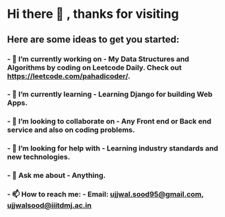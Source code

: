 # Hi there 👋 , thanks for visiting


## Here are some ideas to get you started:
### - 🔭 I’m currently working on - My Data Structures and Algorithms by coding on Leetcode Daily. Check out https://leetcode.com/pahadicoder/.
### - 🌱 I’m currently learning  -  Learning Django for building Web Apps.
### - 👯 I’m looking to collaborate on - Any Front end or Back end service and also on coding problems.
### - 🤔 I’m looking for help with - Learning industry standards and new technologies.
### - 💬 Ask me about - Anything.
### - 📫 How to reach me: - Email: ujjwal.sood95@gmail.com, ujjwalsood@iiitdmj.ac.in


<!--
**ujjwalsood95/ujjwalsood95** is a ✨ _special_ ✨ repository because its `README.md` (this file) appears on your GitHub profile.

Here are some ideas to get you started:

- 🔭 I’m currently working on ...
- 🌱 I’m currently learning ...
- 👯 I’m looking to collaborate on ...
- 🤔 I’m looking for help with ...
- 💬 Ask me about ...
- 📫 How to reach me: ...
- 😄 Pronouns: ...
- ⚡ Fun fact: ...
-->
